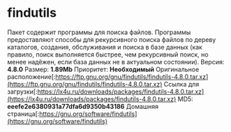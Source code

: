 # findutils
Пакет содержит программы для поиска файлов. Программы предоставляют способы для рекурсивного поиска файлов по дереву каталогов, создания, обслуживания и поиска в базе данных (как правило, поиск выполняется быстрее, чем рекурсивный поиск, но менее надёжен, если база данных не в актуальном состоянии).
Версия: **4.8.0**
Размер: **1.89Mb**
Приоритет: **Необходимый**
Оригинальное расположение[:https://ftp.gnu.org/gnu/findutils/findutils-4.8.0.tar.xz](https://ftp.gnu.org/gnu/findutils/findutils-4.8.0.tar.xz)
Ссылка для загрузки[:https://lx4u.ru/downloads/packages/findutils-4.8.0.tar.xz](https://lx4u.ru/downloads/packages/findutils-4.8.0.tar.xz)
MD5: **eeefe2e6380931a77dfa6d9350b43186**
Домашняя страница[:https://gnu.org/software/findutils](https://gnu.org/software/findutils)